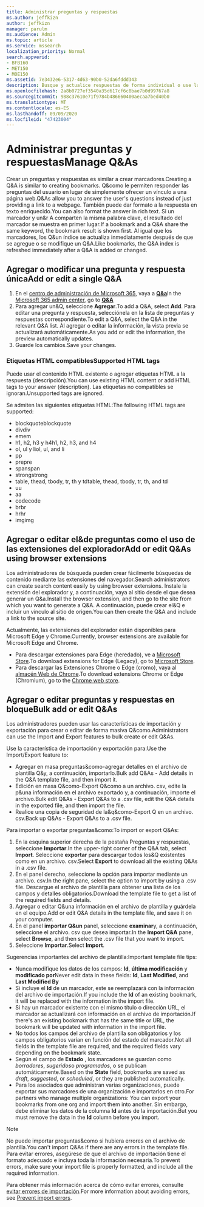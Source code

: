 ```yaml
---
title: Administrar preguntas y respuestas
ms.author: jeffkizn
author: jeffkizn
manager: parulm
ms.audience: Admin
ms.topic: article
ms.service: mssearch
localization_priority: Normal
search.appverid:
- BFB160
- MET150
- MOE150
ms.assetid: 7e3432e6-5317-4d63-90b0-52da6fddd343
description: Busque y actualice respuestas de forma individual o use las herramientas de búsqueda de Microsoft disponibles para editar las preguntas más&de una vez.
ms.openlocfilehash: 2a8b0727ef3540a35d617cf6c8bae7b0d99767a8
ms.sourcegitcommit: 988c37610e71f9784b486660400aecaa7bed40b0
ms.translationtype: MT
ms.contentlocale: es-ES
ms.lasthandoff: 09/09/2020
ms.locfileid: "47423004"
---
```

# <a name="manage-qas"></a><span data-ttu-id="ab954-103">Administrar preguntas y respuestas</span><span class="sxs-lookup"><span data-stu-id="ab954-103">Manage Q&As</span></span>

<span data-ttu-id="ab954-104">Crear un preguntas y respuestas es similar a crear marcadores.</span><span class="sxs-lookup"><span data-stu-id="ab954-104">Creating a Q&A is similar to creating bookmarks.</span></span> <span data-ttu-id="ab954-105">Q&como le permiten responder las preguntas del usuario en lugar de simplemente ofrecer un vínculo a una página web.</span><span class="sxs-lookup"><span data-stu-id="ab954-105">Q&As allow you to answer the user's questions instead of just providing a link to a webpage.</span></span> <span data-ttu-id="ab954-106">También puede dar formato a la respuesta en texto enriquecido.</span><span class="sxs-lookup"><span data-stu-id="ab954-106">You can also format the answer in rich text.</span></span> <span data-ttu-id="ab954-107">Si un marcador y un&r A comparten la misma palabra clave, el resultado del marcador se muestra en primer lugar.</span><span class="sxs-lookup"><span data-stu-id="ab954-107">If a bookmark and a Q&A share the same keyword, the bookmark result is shown first.</span></span> <span data-ttu-id="ab954-108">Al igual que los marcadores, los Q&un índice se actualiza inmediatamente después de que se agregue o se modifique un Q&A.</span><span class="sxs-lookup"><span data-stu-id="ab954-108">Like bookmarks, the Q&A index is refreshed immediately after a Q&A is added or changed.</span></span>

## <a name="add-or-edit-a-single-qa"></a><span data-ttu-id="ab954-109">Agregar o modificar una pregunta y respuesta única</span><span class="sxs-lookup"><span data-stu-id="ab954-109">Add or edit a single Q&A</span></span>

1. <span data-ttu-id="ab954-110">En el [centro de administración de Microsoft 365](https://admin.microsoft.com), vaya a [**Q&a**](https://admin.microsoft.com/Adminportal/Home#/MicrosoftSearch/qnas)</span><span class="sxs-lookup"><span data-stu-id="ab954-110">In the [Microsoft 365 admin center](https://admin.microsoft.com), go to [**Q&A**](https://admin.microsoft.com/Adminportal/Home#/MicrosoftSearch/qnas)</span></span>
1. <span data-ttu-id="ab954-111">Para agregar un&Q, seleccione **Agregar**.</span><span class="sxs-lookup"><span data-stu-id="ab954-111">To add a Q&A, select **Add**.</span></span>
<span data-ttu-id="ab954-112">Para editar una pregunta y respuesta, selecciónela en la lista de preguntas y respuestas correspondiente.</span><span class="sxs-lookup"><span data-stu-id="ab954-112">To edit a Q&A, select the Q&A in the relevant Q&A list.</span></span> <span data-ttu-id="ab954-113">Al agregar o editar la información, la vista previa se actualizará automáticamente.</span><span class="sxs-lookup"><span data-stu-id="ab954-113">As you add or edit the information, the preview automatically updates.</span></span>
1. <span data-ttu-id="ab954-114">Guarde los cambios.</span><span class="sxs-lookup"><span data-stu-id="ab954-114">Save your changes.</span></span>

### <a name="supported-html-tags"></a><span data-ttu-id="ab954-115">Etiquetas HTML compatibles</span><span class="sxs-lookup"><span data-stu-id="ab954-115">Supported HTML tags</span></span>

<span data-ttu-id="ab954-116">Puede usar el contenido HTML existente o agregar etiquetas HTML a la respuesta (descripción).</span><span class="sxs-lookup"><span data-stu-id="ab954-116">You can use existing HTML content or add HTML tags to your answer (description).</span></span> <span data-ttu-id="ab954-117">Las etiquetas no compatibles se ignoran.</span><span class="sxs-lookup"><span data-stu-id="ab954-117">Unsupported tags are ignored.</span></span>

<span data-ttu-id="ab954-118">Se admiten las siguientes etiquetas HTML:</span><span class="sxs-lookup"><span data-stu-id="ab954-118">The following HTML tags are supported:</span></span>

- <span data-ttu-id="ab954-119">blockquote</span><span class="sxs-lookup"><span data-stu-id="ab954-119">blockquote</span></span>
- <span data-ttu-id="ab954-120">div</span><span class="sxs-lookup"><span data-stu-id="ab954-120">div</span></span>
- <span data-ttu-id="ab954-121">em</span><span class="sxs-lookup"><span data-stu-id="ab954-121">em</span></span>
- <span data-ttu-id="ab954-122">h1, h2, h3 y h4</span><span class="sxs-lookup"><span data-stu-id="ab954-122">h1, h2, h3, and h4</span></span>
- <span data-ttu-id="ab954-123">ol, ul y li</span><span class="sxs-lookup"><span data-stu-id="ab954-123">ol, ul, and li</span></span>
- <span data-ttu-id="ab954-124">p</span><span class="sxs-lookup"><span data-stu-id="ab954-124">p</span></span>
- <span data-ttu-id="ab954-125">pre</span><span class="sxs-lookup"><span data-stu-id="ab954-125">pre</span></span>
- <span data-ttu-id="ab954-126">span</span><span class="sxs-lookup"><span data-stu-id="ab954-126">span</span></span>
- <span data-ttu-id="ab954-127">strong</span><span class="sxs-lookup"><span data-stu-id="ab954-127">strong</span></span>
- <span data-ttu-id="ab954-128">table, thead, tbody, tr, th y td</span><span class="sxs-lookup"><span data-stu-id="ab954-128">table, thead, tbody, tr, th, and td</span></span>
- <span data-ttu-id="ab954-129">u</span><span class="sxs-lookup"><span data-stu-id="ab954-129">u</span></span>
- <span data-ttu-id="ab954-130">a</span><span class="sxs-lookup"><span data-stu-id="ab954-130">a</span></span>
- <span data-ttu-id="ab954-131">code</span><span class="sxs-lookup"><span data-stu-id="ab954-131">code</span></span>
- <span data-ttu-id="ab954-132">br</span><span class="sxs-lookup"><span data-stu-id="ab954-132">br</span></span>
- <span data-ttu-id="ab954-133">hr</span><span class="sxs-lookup"><span data-stu-id="ab954-133">hr</span></span>
- <span data-ttu-id="ab954-134">img</span><span class="sxs-lookup"><span data-stu-id="ab954-134">img</span></span>

## <a name="add-or-edit-qas-using-browser-extensions"></a><span data-ttu-id="ab954-135">Agregar o editar el&de preguntas como el uso de las extensiones del explorador</span><span class="sxs-lookup"><span data-stu-id="ab954-135">Add or edit Q&As using browser extensions</span></span>

<span data-ttu-id="ab954-136">Los administradores de búsqueda pueden crear fácilmente búsquedas de contenido mediante las extensiones del navegador.</span><span class="sxs-lookup"><span data-stu-id="ab954-136">Search administrators can create search content easily by using browser extensions.</span></span> <span data-ttu-id="ab954-137">Instale la extensión del explorador y, a continuación, vaya al sitio desde el que desea generar un Q&a.</span><span class="sxs-lookup"><span data-stu-id="ab954-137">Install the browser extension, and then go to the site from which you want to generate a Q&A.</span></span> <span data-ttu-id="ab954-138">A continuación, puede crear el&Q e incluir un vínculo al sitio de origen.</span><span class="sxs-lookup"><span data-stu-id="ab954-138">You can then create the Q&A and include a link to the source site.</span></span>

<span data-ttu-id="ab954-139">Actualmente, las extensiones del explorador están disponibles para Microsoft Edge y Chrome.</span><span class="sxs-lookup"><span data-stu-id="ab954-139">Currently, browser extensions are available for Microsoft Edge and Chrome.</span></span>

- <span data-ttu-id="ab954-140">Para descargar extensiones para Edge (heredado), ve a [Microsoft Store](https://www.microsoft.com/p/microsoft-search-content-creator/9nrqdbcbwq55?activetab=pivot:overviewtab).</span><span class="sxs-lookup"><span data-stu-id="ab954-140">To download extensions for Edge (Legacy), go to [Microsoft Store](https://www.microsoft.com/p/microsoft-search-content-creator/9nrqdbcbwq55?activetab=pivot:overviewtab).</span></span>
- <span data-ttu-id="ab954-141">Para descargar las Extensiones Chrome o Edge (cromo), vaya al [almacén Web de Chrome](https://chrome.google.com/webstore/detail/microsoft-search-content/nocnablpaoeecfmfnjoheefkogmleipm).</span><span class="sxs-lookup"><span data-stu-id="ab954-141">To download extensions Chrome or Edge (Chromium), go to the [Chrome web store](https://chrome.google.com/webstore/detail/microsoft-search-content/nocnablpaoeecfmfnjoheefkogmleipm).</span></span>

## <a name="bulk-add-or-edit-qas"></a><span data-ttu-id="ab954-142">Agregar o editar preguntas y respuestas en bloque</span><span class="sxs-lookup"><span data-stu-id="ab954-142">Bulk add or edit Q&As</span></span>

<span data-ttu-id="ab954-143">Los administradores pueden usar las características de importación y exportación para crear o editar de forma masiva Q&como.</span><span class="sxs-lookup"><span data-stu-id="ab954-143">Administrators can use the Import and Export features to bulk create or edit Q&As.</span></span>

<span data-ttu-id="ab954-144">Use la característica de importación y exportación para:</span><span class="sxs-lookup"><span data-stu-id="ab954-144">Use the Import/Export feature to:</span></span>

- <span data-ttu-id="ab954-145">Agregar en masa preguntas&como-agregar detalles en el archivo de plantilla Q&y, a continuación, importarlo.</span><span class="sxs-lookup"><span data-stu-id="ab954-145">Bulk add Q&As - Add details in the Q&A template file, and then import it.</span></span>
- <span data-ttu-id="ab954-146">Edición en masa Q&como-Export Q&como a un archivo. csv, edite la p&una información en el archivo exportado y, a continuación, importe el archivo.</span><span class="sxs-lookup"><span data-stu-id="ab954-146">Bulk edit Q&As - Export Q&As to a .csv file, edit the Q&A details in the exported file, and then import the file.</span></span>
- <span data-ttu-id="ab954-147">Realice una copia de seguridad de la&q&como-Export Q en un archivo. csv.</span><span class="sxs-lookup"><span data-stu-id="ab954-147">Back up Q&As - Export Q&As to a .csv file.</span></span>

<span data-ttu-id="ab954-148">Para importar o exportar preguntas&como:</span><span class="sxs-lookup"><span data-stu-id="ab954-148">To import or export Q&As:</span></span>

1. <span data-ttu-id="ab954-149">En la esquina superior derecha de la pestaña Preguntas y respuestas, seleccione **Importar**.</span><span class="sxs-lookup"><span data-stu-id="ab954-149">In the upper-right corner of the Q&A tab, select **Import**.</span></span>
<span data-ttu-id="ab954-150">Seleccione **exportar** para descargar todos los&Q existentes como en un archivo. csv.</span><span class="sxs-lookup"><span data-stu-id="ab954-150">Select **Export** to download all the existing Q&As in a .csv file.</span></span>
1. <span data-ttu-id="ab954-151">En el panel derecho, seleccione la opción para importar mediante un archivo. csv.</span><span class="sxs-lookup"><span data-stu-id="ab954-151">In the right pane, select the option to import by using a .csv file.</span></span> <span data-ttu-id="ab954-152">Descargue el archivo de plantilla para obtener una lista de los campos y detalles obligatorios.</span><span class="sxs-lookup"><span data-stu-id="ab954-152">Download the template file to get a list of the required fields and details.</span></span>
1. <span data-ttu-id="ab954-153">Agregar o editar Q&una información en el archivo de plantilla y guárdela en el equipo.</span><span class="sxs-lookup"><span data-stu-id="ab954-153">Add or edit Q&A details in the template file, and save it on your computer.</span></span>
1. <span data-ttu-id="ab954-154">En el panel **importar Q&un** panel, seleccione **examinar**y, a continuación, seleccione el archivo. csv que desea importar.</span><span class="sxs-lookup"><span data-stu-id="ab954-154">In the **Import Q&A** pane, select **Browse**, and then select the .csv file that you want to import.</span></span>
1. <span data-ttu-id="ab954-155">Seleccione **Importar**.</span><span class="sxs-lookup"><span data-stu-id="ab954-155">Select **Import**.</span></span>

<span data-ttu-id="ab954-156">Sugerencias importantes del archivo de plantilla:</span><span class="sxs-lookup"><span data-stu-id="ab954-156">Important template file tips:</span></span>

- <span data-ttu-id="ab954-157">Nunca modifique los datos de los campos: **Id**, **última modificación** y **modificado por**</span><span class="sxs-lookup"><span data-stu-id="ab954-157">Never edit data in these fields: **Id**, **Last Modified**, and **Last Modified By**</span></span>
- <span data-ttu-id="ab954-158">Si incluye el **Id** de un marcador, este se reemplazará con la información del archivo de importación.</span><span class="sxs-lookup"><span data-stu-id="ab954-158">If you include the **Id** of an existing bookmark, it will be replaced with the information in the import file.</span></span>
- <span data-ttu-id="ab954-159">Si hay un marcador existente con el mismo título o dirección URL, el marcador se actualizará con información en el archivo de importación.</span><span class="sxs-lookup"><span data-stu-id="ab954-159">If there's an existing bookmark that has the same title or URL, the bookmark will be updated with information in the import file.</span></span>
- <span data-ttu-id="ab954-160">No todos los campos del archivo de plantilla son obligatorios y los campos obligatorios varían en función del estado del marcador.</span><span class="sxs-lookup"><span data-stu-id="ab954-160">Not all fields in the template file are required, and the required fields vary depending on the bookmark state.</span></span>
- <span data-ttu-id="ab954-161">Según el campo de **Estado** , los marcadores se guardan como *borradores*, *sugeridos*o *programados*, o se publican automáticamente.</span><span class="sxs-lookup"><span data-stu-id="ab954-161">Based on the **State** field, bookmarks are saved as *draft*, *suggested*, or *scheduled*, or they are published automatically.</span></span>
- <span data-ttu-id="ab954-162">Para los asociados que administran varias organizaciones, puede exportar sus marcadores de una organización e importarlos en otro.</span><span class="sxs-lookup"><span data-stu-id="ab954-162">For partners who manage multiple organizations: You can export your bookmarks from one org and import them into another.</span></span> <span data-ttu-id="ab954-163">Sin embargo, debe eliminar los datos de la columna **Id** antes de la importación.</span><span class="sxs-lookup"><span data-stu-id="ab954-163">But you must remove the data in the **Id** column before you import.</span></span>

> [!NOTE]
> <span data-ttu-id="ab954-164">No puede importar preguntas&como si hubiera errores en el archivo de plantilla.</span><span class="sxs-lookup"><span data-stu-id="ab954-164">You can't import Q&As if there are any errors in the template file.</span></span> <span data-ttu-id="ab954-165">Para evitar errores, asegúrese de que el archivo de importación tiene el formato adecuado e incluya toda la información necesaria.</span><span class="sxs-lookup"><span data-stu-id="ab954-165">To prevent errors, make sure your import file is properly formatted, and include all the required information.</span></span>

<span data-ttu-id="ab954-166">Para obtener más información acerca de cómo evitar errores, consulte [evitar errores de importación](manage-bookmarks.md#prevent-import-errors).</span><span class="sxs-lookup"><span data-stu-id="ab954-166">For more information about avoiding errors, see [Prevent import errors](manage-bookmarks.md#prevent-import-errors).</span></span>
